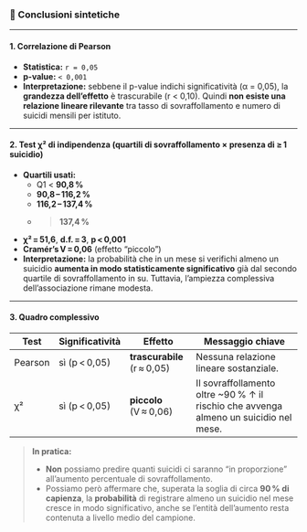 ### 📝 Conclusioni sintetiche

---

#### 1. Correlazione di Pearson  
- **Statistica:** `r = 0,05`  
- **p-value:** `< 0,001`  
- **Interpretazione:** sebbene il p-value indichi significatività (α = 0,05), la **grandezza dell’effetto** è trascurabile (r < 0,10). Quindi **non esiste una relazione lineare rilevante** tra tasso di sovraffollamento e numero di suicidi mensili per istituto.

---

#### 2. Test χ² di indipendenza (quartili di sovraffollamento × presenza di ≥ 1 suicidio)  
- **Quartili usati:**  
  - Q1 < **90,8 %**  
  - **90,8 – 116,2 %**  
  - **116,2 – 137,4 %**  
  - > **137,4 %**  
- **χ² = 51,6**, **d.f. = 3**, **p < 0,001**  
- **Cramér’s V = 0,06** (effetto “piccolo”)  
- **Interpretazione:** la probabilità che in un mese si verifichi almeno un suicidio **aumenta in modo statisticamente significativo** già dal secondo quartile di sovraffollamento in su. Tuttavia, l’ampiezza complessiva dell’associazione rimane modesta.

---

#### 3. Quadro complessivo  

| Test | Significatività | Effetto | Messaggio chiave |
|------|-----------------|---------|------------------|
| Pearson | sì (p < 0,05) | **trascurabile** (r ≈ 0,05) | Nessuna relazione lineare sostanziale. |
| χ² | sì (p < 0,05) | **piccolo** (V ≈ 0,06) | Il sovraffollamento oltre ~90 % ↑ il rischio che avvenga almeno un suicidio nel mese. |

> **In pratica:**  
> - **Non** possiamo predire quanti suicidi ci saranno “in proporzione” all’aumento percentuale di sovraffollamento.  
> - Possiamo però affermare che, superata la soglia di circa **90 % di capienza**, la **probabilità** di registrare almeno un suicidio nel mese cresce in modo significativo, anche se l’entità dell’aumento resta contenuta a livello medio del campione.
